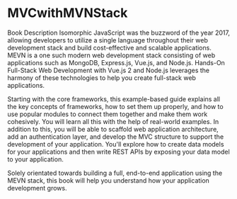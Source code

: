 # MVCwithMVNStack

Book Description
Isomorphic JavaScript was the buzzword of the year 2017, allowing developers to utilize a single language throughout their web development stack and build cost-effective and scalable applications. MEVN is a one such modern web development stack consisting of web applications such as MongoDB, Express.js, Vue.js, and Node.js. Hands-On Full-Stack Web Development with Vue.js 2 and Node.js leverages the harmony of these technologies to help you create full-stack web applications.

Starting with the core frameworks, this example-based guide explains all the key concepts of frameworks, how to set them up properly, and how to use popular modules to connect them together and make them work cohesively. You will learn all this with the help of real-world examples. In addition to this, you will be able to scaffold web application architecture, add an authentication layer, and develop the MVC structure to support the development of your application. You'll explore how to create data models for your applications and then write REST APIs by exposing your data model to your application.

Solely orientated towards building a full, end-to-end application using the MEVN stack, this book will help you understand how your application development grows.
